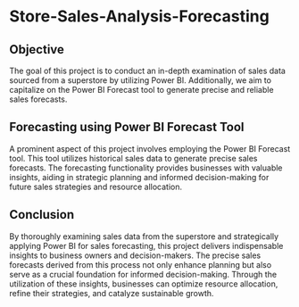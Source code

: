 # Store-Sales-Analysis-Forecasting
## Objective
The goal of this project is to conduct an in-depth examination of sales data sourced from a superstore by utilizing Power BI. Additionally, we aim to capitalize on the Power BI Forecast tool to generate precise and reliable sales forecasts.
## Forecasting using Power BI Forecast Tool
A prominent aspect of this project involves employing the Power BI Forecast tool. This tool utilizes historical sales data to generate precise sales forecasts. The forecasting functionality provides businesses with valuable insights, aiding in strategic planning and informed decision-making for future sales strategies and resource allocation.
## Conclusion
By thoroughly examining sales data from the superstore and strategically applying Power BI for sales forecasting, this project delivers indispensable insights to business owners and decision-makers. The precise sales forecasts derived from this process not only enhance planning but also serve as a crucial foundation for informed decision-making. Through the utilization of these insights, businesses can optimize resource allocation, refine their strategies, and catalyze sustainable growth.
